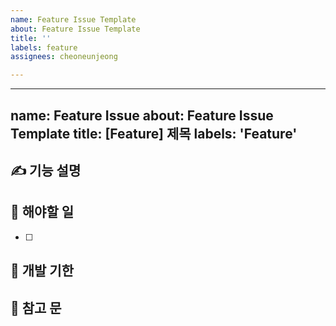 ```yaml
---
name: Feature Issue Template
about: Feature Issue Template
title: ''
labels: feature
assignees: cheoneunjeong

---
```


---
name: Feature Issue
about: Feature Issue Template
title: [Feature] 제목
labels: 'Feature'
---
## ✍️ 기능 설명

## 🔨 해야할 일
- [ ]

## 📅 개발 기한

## 📃 참고 문
